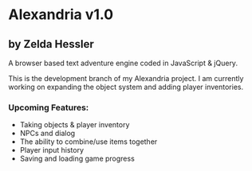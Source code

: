 # Alexandria v1.0
## by Zelda Hessler
A browser based text adventure engine coded in JavaScript & jQuery.

This is the development branch of my Alexandria project. I am currently working on expanding the object system and adding player inventories.

### Upcoming Features:
  * Taking objects & player inventory
  * NPCs and dialog
  * The ability to combine/use items together
  * Player input history
  * Saving and loading game progress
